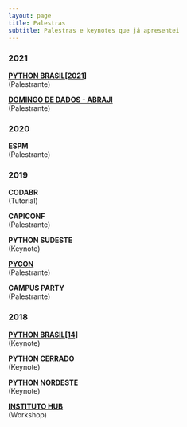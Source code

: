 ```yaml
---
layout: page
title: Palestras
subtitle: Palestras e keynotes que já apresentei
---
```

### 2021
<a href="https://www.youtube.com/watch?v=NTcTfOcaD44">**PYTHON BRASIL[2021]**</a>  
(Palestrante)

<a href="https://eventos.congresse.me/ddadosabraji/edicoes/267-ddadosabraji---1-edicao">**DOMINGO DE DADOS - ABRAJI**</a>  
(Palestrante)

### 2020
**ESPM**  
(Palestrante)

### 2019
**CODABR**  
(Tutorial)  

**CAPICONF**  
(Palestrante)

**PYTHON SUDESTE**  
(Keynote)  
 
<a href="https://pyvideo.org/speaker/judite-macedo-cypreste.html">**PYCON**</a>  
(Palestrante) 

**CAMPUS PARTY**  
(Palestrante)  

### 2018
<a href="https://www.youtube.com/watch?v=O2IGkwiZluw">**PYTHON BRASIL[14]**</a>  
(Keynote)  

**PYTHON CERRADO**  
(Keynote)  
 
<a href="https://2018.pythonnordeste.org/">**PYTHON NORDESTE**</a>  
(Keynote)

<a href="https://pt-br.facebook.com/events/2362102900683584/permalink/2365075043719703/">**INSTITUTO HUB**</a>  
(Workshop)  
